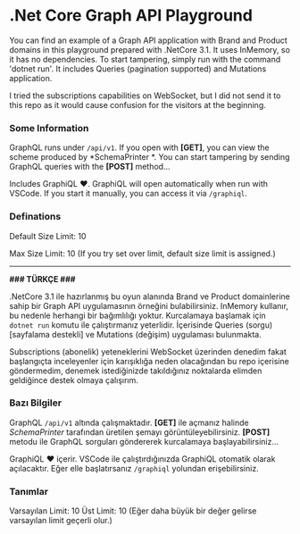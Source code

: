 # .Net Core Graph API Playground

You can find an example of a Graph API application with Brand and Product domains in this playground prepared with .NetCore 3.1. It uses InMemory, so it has no dependencies. To start tampering, simply run with the command 'dotnet run'. It includes Queries (pagination supported) and Mutations application.

I tried the subscriptions capabilities on WebSocket, but I did not send it to this repo as it would cause confusion for the visitors at the beginning.


### Some Information
GraphQL runs under `/api/v1`. If you open with **[GET]**, you can view the scheme produced by *SchemaPrinter *. You can start tampering by sending GraphQL queries with the **[POST]** method...

Includes GraphiQL ❤️. GraphiQL will open automatically when run with VSCode. If you start it manually, you can access it via `/graphiql`.

### Definations
Default Size Limit: 10

Max Size Limit: 10 (If you try set over limit, default size limit is assigned.)

---
**### TÜRKÇE ###**

.NetCore 3.1 ile hazırlanmış bu oyun alanında Brand ve Product domainlerine sahip bir Graph API uygulamasının örneğini bulabilirsiniz. InMemory kullanır, bu nedenle herhangi bir bağımlılığı yoktur. Kurcalamaya başlamak için `dotnet run` komutu ile çalıştırmanız yeterlidir. İçerisinde Queries (sorgu) [sayfalama destekli] ve Mutations (değişim) uygulaması bulunmakta.

Subscriptions (abonelik) yeteneklerini WebSocket üzerinden denedim fakat başlangıçta inceleyenler için karışıklığa neden olacağından bu repo içerisine göndermedim, denemek istediğinizde takıldığınız noktalarda elimden geldiğince destek olmaya çalışırım.


### Bazı Bilgiler
GraphQL `/api/v1` altında çalışmaktadır. **[GET]** ile açmanız halinde *SchemaPrinter* tarafından üretilen şemayı görüntüleyebilirsiniz. **[POST]** metodu ile GraphQL sorguları göndererek kurcalamaya başlayabilirsiniz...

GraphiQL ❤️ içerir. VSCode ile çalıştırdığınızda GraphiQL otomatik olarak açılacaktır. Eğer elle başlatırsanız `/graphiql` yolundan erişebilirsiniz.

### Tanımlar
Varsayılan Limit: 10
Üst Limit: 10 (Eğer daha büyük bir değer gelirse varsayılan limit geçerli olur.)